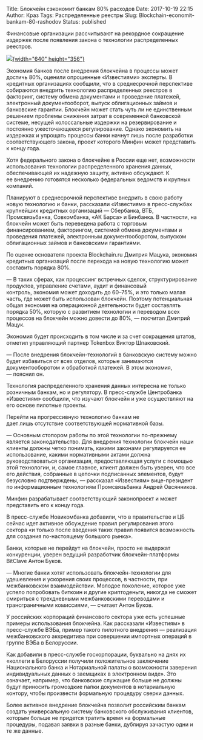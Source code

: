 Title: Блокчейн сэкономит банкам 80% расходов
Date: 2017-10-19 22:15
Author: Краз
Tags: Распределенные реестры
Slug: Blockchain-economit-bankam-80-rashodov
Status: published

Финансовые организации рассчитывают на рекордное сокращение издержек после появления закона о технологии распределенных реестров.  


[![](https://2.bp.blogspot.com/-P5F3dbmZBS4/WemGQ7vFsbI/AAAAAAAAOIw/hl8zAK03ruIKE8GKEWjOfnfJnqk1Bu8AwCLcBGAs/s640/20170103_gaf_u39_041.jpg){width="640" height="356"}](https://2.bp.blogspot.com/-P5F3dbmZBS4/WemGQ7vFsbI/AAAAAAAAOIw/hl8zAK03ruIKE8GKEWjOfnfJnqk1Bu8AwCLcBGAs/s1600/20170103_gaf_u39_041.jpg)

Экономия банков после внедрения блокчейна в процессы может достичь 80%, оценили опрошенные «Известиями» эксперты. В кредитных организациях сообщили, что в среднесрочной перспективе собираются внедрить технологию распределенных реестров в факторинг, систему обмена документами и проведение платежей, электронный документооборот, выпуск облигационных займов и банковские гарантии. Блокчейн может стать чуть ли не единственным решением проблемы снижения затрат в современной банковской системе, несущей колоссальные издержки на резервирование и постоянно ужесточающееся регулирование. Однако экономить на издержках и упрощать процессы банки начнут лишь после разработки соответствующего закона, проект которого Минфин может представить к концу года.  

Хотя федерального закона о блокчейне в России еще нет, возможности использования технологии распределенного хранения данных, обеспечивающей их надежную защиту, активно обсуждают. К ее внедрению готовятся несколько федеральных ведомств и крупных компаний.

Планируют в среднесрочной перспективе внедрить в свою работу новую технологию и банки, рассказали «Известиям» в пресс-службах крупнейших кредитных организаций — Сбербанка, ВТБ, Промсвязьбанка, Совкомбанка, «АК Барса» и Бинбанка. В частности, на блокчейн может быть переведена работа с торговым финансированием, факторингом, системой обмена документами и проведения платежей, электронным документооборотом, выпуском облигационных займов и банковскими гарантиями.

По оценке основателя проекта Blockchain.ru Дмитрия Мацука, экономия кредитных организаций после перехода на новую технологию может составить порядка 80%.

— В таких сферах, как процессинг встречных сделок, структурирование продуктов, управление счетами, аудит и финансовый контроль, экономия может доходить до 60–75%, и это только малая часть, где может быть использован блокчейн. Поэтому потенциальная общая экономия на операционной деятельности будет составлять порядка 50%, которую с развитием технологии и переводом всех процессов на блокчейн можно довести до 80%, — посчитал Дмитрий Мацук.

Экономия будет происходить в том числе и за счет сокращения штатов, отметил управляющий партнер Tokenbox Виктор Шпаковский.

— После внедрения блокчейн-технологий в банковскую систему можно будет избавиться от всех отделов, которые занимаются документооборотом и обработкой платежей. В этом экономия, — пояснил он.

Технология распределенного хранения данных интересна не только розничным банкам, но и регулятору. В пресс-службе Центробанка «Известиям» сообщили, что изучают блокчейн и уже осуществляют на его основе пилотные проекты.

Перейти на прогрессивную технологию банкам не дает лишь отсутствие соответствующей нормативной базы.

— Основным стопором работы по этой технологии по-прежнему является законодательство. Для внедрения технологии блокчейн наши клиенты должны четко понимать, какими законами регулируется ее использование, какими нормативными актами должна руководствоваться организация, предоставляющая услуги с помощью этой технологии, и, самое главное, клиент должен быть уверен, что все его действия, собранные в цепочки подписанных элементов, будут безусловно подтверждены, — рассказал «Известиям» вице-президент по информационным технологиям Промсвязьбанка Андрей Овсянников.

Минфин разрабатывает соответствующий законопроект и может представить его к концу года.

В пресс-службе Новикомбанка добавили, что в правительстве и ЦБ сейчас идет активное обсуждение правил регулирования этого сектора «и только после введения таких правил появится возможность для создания по-настоящему большого рынка».

Банки, которые не перейдут на блокчейн, просто не выдержат конкуренции, уверен ведущий разработчик блокчейн-платформы BitClave Антон Буков.

— Многие банки хотят использовать блокчейн-технологии для удешевления и ускорения своих процессов, в частности, при межбанковском взаимодействии. Молодое поколение, которое уже успело попробовать биткоин и другие криптоденьги, никогда не сможет смириться с трехдневными межбанковскими переводами и трансграничными комиссиями, — считает Антон Буков.

У российских корпораций финансового сектора уже есть успешные примеры использования блокчейна. Как рассказали «Известиям» в пресс-службе ВЭБа, пример такого пилотного внедрения — реализация межбанковского аккредитива при совершении импортных операций в группе ВЭБа в Белоруссии.

Как добавили в пресс-службе госкорпорации, буквально на днях их «коллеги в Белоруссии получили положительное заключение Национального банка и Нотариальной палаты о возможности заверения индивидуальных данных о заемщиках в электронном виде». Это означает, например, что банковские служащие больше не должны будут приносить громоздкие папки документов в нотариальную контору, чтобы произвести формальную процедуру сверки данных.

Более активное внедрение блокчейна позволит российским банкам создать универсальную систему банковского обслуживания клиентов, которым больше не придется тратить время на формальные процедуры, подавая заявки в разные банки, дублируя зачастую одни и те же данные.
